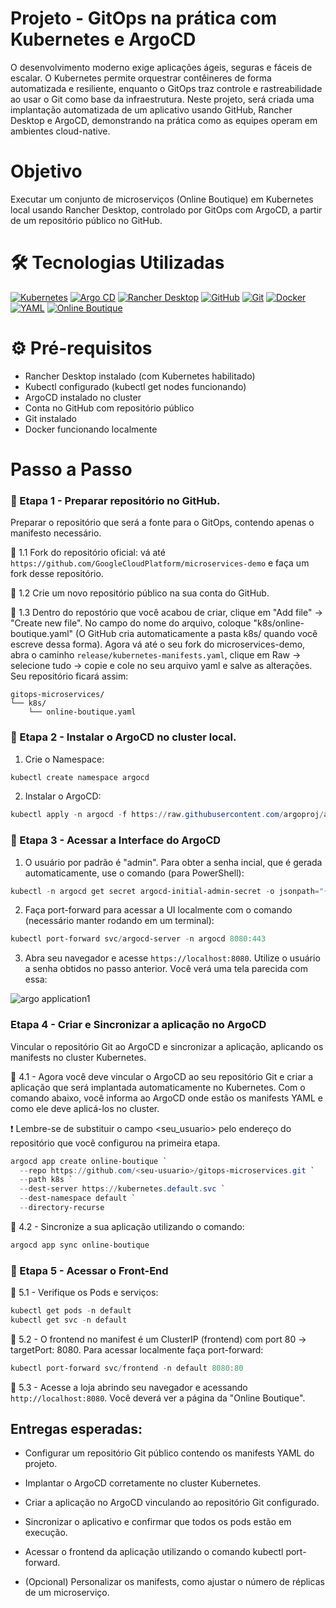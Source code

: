 # Projeto - GitOps na prática com Kubernetes e ArgoCD
O desenvolvimento moderno exige aplicações ágeis, seguras e fáceis de escalar. O Kubernetes permite orquestrar contêineres de forma automatizada e resiliente, enquanto o GitOps traz controle e rastreabilidade ao usar o Git como base da infraestrutura.
Neste projeto, será criada uma implantação automatizada de um aplicativo usando GitHub, Rancher Desktop e ArgoCD, demonstrando na prática como as equipes operam em ambientes cloud-native.

# Objetivo
Executar um conjunto de microserviços (Online Boutique) em Kubernetes local usando Rancher Desktop, controlado por GitOps com ArgoCD, a partir de um repositório público no GitHub.

# 🛠️ Tecnologias Utilizadas

[![Kubernetes](https://img.shields.io/badge/Kubernetes-326CE5?style=for-the-badge&logo=kubernetes&logoColor=white)](https://kubernetes.io/docs/)
[![Argo CD](https://img.shields.io/badge/ArgoCD-FB6E00?style=for-the-badge&logo=argo&logoColor=white)](https://argo-cd.readthedocs.io/en/stable/)
[![Rancher Desktop](https://img.shields.io/badge/Rancher%20Desktop-0075A8?style=for-the-badge&logo=rancher&logoColor=white)](https://docs.rancherdesktop.io/)
[![GitHub](https://img.shields.io/badge/GitHub-181717?style=for-the-badge&logo=github&logoColor=white)](https://docs.github.com/)
[![Git](https://img.shields.io/badge/Git-F05032?style=for-the-badge&logo=git&logoColor=white)](https://git-scm.com/doc)
[![Docker](https://img.shields.io/badge/Docker-2496ED?style=for-the-badge&logo=docker&logoColor=white)](https://docs.docker.com/)
[![YAML](https://img.shields.io/badge/YAML-000000?style=for-the-badge&logo=yaml&logoColor=white)](https://yaml.org/spec/)
[![Online Boutique](https://img.shields.io/badge/Online%20Boutique-4285F4?style=for-the-badge&logo=googlecloud&logoColor=white)](https://github.com/GoogleCloudPlatform/microservices-demo)

# ⚙️ Pré-requisitos
- Rancher Desktop instalado (com Kubernetes habilitado)
- Kubectl configurado (kubectl get nodes funcionando)
- ArgoCD instalado no cluster
- Conta no GitHub com repositório público
- Git instalado
- Docker funcionando localmente

# Passo a Passo
### 🔷 Etapa 1  - Preparar repositório no GitHub.
Preparar o repositório que será a fonte para o GitOps, contendo apenas o manifesto necessário.


🔹 1.1 Fork do repositório oficial: vá até ```https://github.com/GoogleCloudPlatform/microservices-demo``` e faça um fork desse repositório.


🔹 1.2 Crie um novo repositório público na sua conta do GitHub.


🔹 1.3 Dentro do repostório que você acabou de criar, clique em "Add file" -> "Create new file". No campo do nome do arquivo, coloque "k8s/online-boutique.yaml" (O GitHub cria automaticamente a pasta k8s/ quando você escreve dessa forma). Agora vá até o seu fork do microservices-demo, abra o caminho ```release/kubernetes-manifests.yaml```, clique em Raw -> selecione tudo -> copie e cole no seu arquivo yaml e salve as alterações. Seu repositório ficará assim:

    
    gitops-microservices/
    └── k8s/
        └── online-boutique.yaml
    

### 🔷 Etapa 2 - Instalar o ArgoCD no cluster local.

1. Crie o Namespace:
``` powershell
kubectl create namespace argocd
```

2. Instalar o ArgoCD:
``` powershell
kubectl apply -n argocd -f https://raw.githubusercontent.com/argoproj/argo-cd/stable/manifests/install.yaml
```

### 🔷 Etapa 3 - Acessar a Interface do ArgoCD
1. O usuário por padrão é "admin". Para obter a senha incial, que é gerada automaticamente, use o comando (para PowerShell):
``` powershell
kubectl -n argocd get secret argocd-initial-admin-secret -o jsonpath="{.data.password}" | % { [System.Text.Encoding]::UTF8.GetString([System.Convert]::FromBase64String($_)) }
```

2. Faça port-forward para acessar a UI localmente com o comando (necessário manter rodando em um terminal):
``` powershell
kubectl port-forward svc/argocd-server -n argocd 8080:443
```

3. Abra seu navegador e acesse ```https://localhost:8080```. Utilize o usuário a senha obtidos no passo anterior.
Você verá uma tela parecida com essa:

![argo application1](https://github.com/user-attachments/assets/13f23ca4-5b49-4d73-a2a2-f7d6267d6d52)

### Etapa 4 - Criar e Sincronizar a aplicação no ArgoCD
Vincular o repositório Git ao ArgoCD e sincronizar a aplicação, aplicando os manifests no cluster Kubernetes.

🔹 4.1 - Agora você deve vincular o ArgoCD ao seu repositório Git e criar a aplicação que será implantada automaticamente no Kubernetes.
Com o comando abaixo, você informa ao ArgoCD onde estão os manifests YAML e como ele deve aplicá-los no cluster.

❗ Lembre-se de substituir o campo <seu_usuario> pelo endereço do repositório que você configurou na primeira etapa.

``` powershell
argocd app create online-boutique `
  --repo https://github.com/<seu-usuario>/gitops-microservices.git `
  --path k8s `
  --dest-server https://kubernetes.default.svc `
  --dest-namespace default `
  --directory-recurse
```
🔹 4.2 - Sincronize a sua aplicação utilizando o comando:
``` powershell
argocd app sync online-boutique
```

### 🔷 Etapa 5 - Acessar o Front-End

🔹 5.1 - Verifique os Pods e serviços:
``` powershell
kubectl get pods -n default
kubectl get svc -n default
```
🔹 5.2 - O frontend no manifest é um ClusterIP (frontend) com port 80 → targetPort: 8080. Para acessar localmente faça port-forward:
``` powershell
kubectl port-forward svc/frontend -n default 8080:80
```
🔹 5.3 - Acesse a loja abrindo seu navegador e acessando ```http://localhost:8080```. Você deverá ver a página da "Online Boutique".

## Entregas esperadas:

- Configurar um repositório Git público contendo os manifests YAML do projeto.

- Implantar o ArgoCD corretamente no cluster Kubernetes.

- Criar a aplicação no ArgoCD vinculando ao repositório Git configurado.

- Sincronizar o aplicativo e confirmar que todos os pods estão em execução.

- Acessar o frontend da aplicação utilizando o comando kubectl port-forward.

- (Opcional) Personalizar os manifests, como ajustar o número de réplicas de um microserviço.
